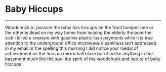 # Baby Hiccups
***
Woodchuck or possum
the baby has hiccups
on the front bumper
one or the other
is dead
on my way home from
helping the elderly
the poor
the sick
I killed a creature with
gasoline
plastic
loan payments
while it is true
attention to the underground office microwave
cleanliness isn’t addressed in my email
or the spelling
this morning I did notice
your medal of achievement
on the horizon
mirror ball blaze burnt
unlike anything in the basement
much like the soul
the spirit
of the woodchuck
and nature of
baby hiccups
